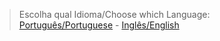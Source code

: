 >Escolha qual Idioma/Choose which Language:\
>[Português/Portuguese](curriculum.md) - [Inglês/English](resume.md)
